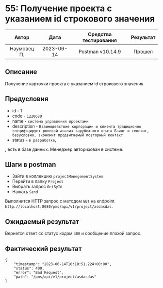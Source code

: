 # 55: Получение проекта с указанием id строкового значения

|    Автор    |    Дата    | Средства тестирования | Результат |
|:-----------:|:----------:|:---------------------:|:---------:|
| Наумовец П. | 2023-06-14 |   Postman v10.14.9    |  Прошел   |

## Описание

Получение карточки проекта с указанием id строкового значения.

## Предусловия

* id - 1
* code - `1220680`
* name - `система управления проектами`
* description - `Взаимодействие корпорации и клиента традиционно специфицирует ролевой анализ зарубежного опыта Баинг и селлинг, безусловно, экономит продвигаемый повторный контакт`
* status - `в разработке`,

, есть в базе данных. Менеджер авторизован в системе.

## Шаги в postman

* Зайти в коллекцию `projectMenegementSystem`
* Перейти в папку `Project`
* Выбрать запрос `GetById`
* Нажать `Send`

Выполнится HTTP запрос с методом `GET` на endpoint `http://localhost:8080/pms/api/v1/project/asdasdas`.

## Ожидаемый результат

Вернется ответ со статус кодом `400` и сообщение плохой запрос.

## Фактический результат

```
{
    "timestamp": "2023-06-14T10:18:51.224+00:00",
    "status": 400,
    "error": "Bad Request",
    "path": "/pms/api/v1/project/asdasdas"
}
```
